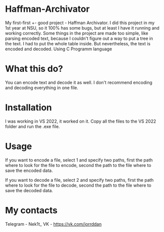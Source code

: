 # Haffman-Archivator
My first-first +- good project - Haffman Archivator. I did this project in my 1st year at NSU, so it 100% has some bugs, but at least I have it running and working correctly. Some things in the project are made too simple, like parsing encoded text, because I couldn't figure out a way to put a tree in the text. I had to put the whole table inside. But nevertheless, the text is encoded and decoded. Using C Programm language
# What this do? 
You can encode text and decode it as well. I don't recommend encoding and decoding everything in one file. 
# Installation
I was working in VS 2022, it worked on it. Copy all the files to the VS 2022 folder and run the .exe file. 
# Usage
If you want to encode a file, select 1 and specify two paths, first the path where to look for the file to encode, second the path to the file where to save the encoded data. 

If you want to decode a file, select 2 and specify two paths, first the path where to look for the file to decode, second the path to the file where to save the decoded data.
# My contacts
Telegram - Nek1t_
VK - https://vk.com/jorrddan

